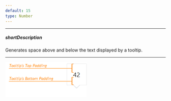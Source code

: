```yaml
---
default: 15
type: Number
---
```

---
##### shortDescription
Generates space above and below the text displayed by a tooltip.

---
![TooltipPadding ChartJS](/images/ChartJS/TooltipPaddingTopBottom.png)
